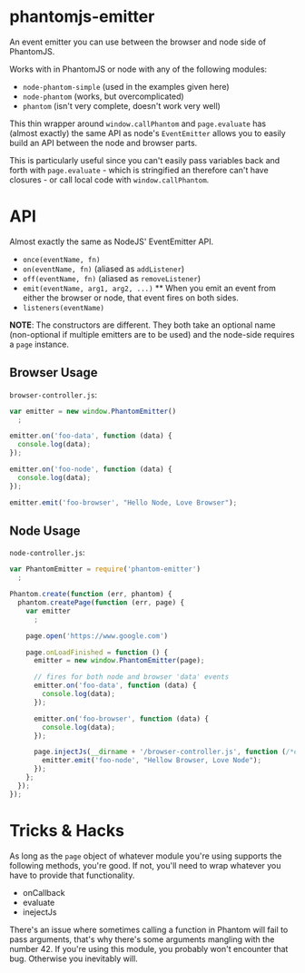 phantomjs-emitter
=================

An event emitter you can use between the browser and node side of PhantomJS.

Works with in PhantomJS or node with any of the following modules:

  * `node-phantom-simple` (used in the examples given here)
  * `node-phantom` (works, but overcomplicated)
  * `phantom` (isn't very complete, doesn't work very well)

This thin wrapper around `window.callPhantom` and `page.evaluate` has (almost exactly)
the same API as node's `EventEmitter`
allows you to easily build an API between the node and browser parts.

This is particularly useful since you can't easily pass variables back and forth
with `page.evaluate` - which is stringified an therefore can't have closures - or
call local code with `window.callPhantom`.

API
===

Almost exactly the same as NodeJS' EventEmitter API.

  * `once(eventName, fn)`
  * `on(eventName, fn)` (aliased as `addListener`)
  * `off(eventName, fn)` (aliased as `removeListener`)
  * `emit(eventName, arg1, arg2, ...)`
    ** When you emit an event from either the browser or node, that event fires on both sides.
  * `listeners(eventName)`

**NOTE**: The constructors are different.
They both take an optional name (non-optional if multiple emitters are to be used)
and the node-side requires a `page` instance.

Browser Usage
---

`browser-controller.js`:
```javascript
var emitter = new window.PhantomEmitter()
  ;

emitter.on('foo-data', function (data) {
  console.log(data);
});

emitter.on('foo-node', function (data) {
  console.log(data);
});

emitter.emit('foo-browser', "Hello Node, Love Browser");
```

Node Usage
---

`node-controller.js`:
```javascript
var PhantomEmitter = require('phantom-emitter')
  ;

Phantom.create(function (err, phantom) {
  phantom.createPage(function (err, page) {
    var emitter
      ;

    page.open('https://www.google.com')

    page.onLoadFinished = function () {
      emitter = new window.PhantomEmitter(page);

      // fires for both node and browser 'data' events
      emitter.on('foo-data', function (data) {
        console.log(data);
      });

      emitter.on('foo-browser', function (data) {
        console.log(data);
      });

      page.injectJs(__dirname + '/browser-controller.js', function (/*err*/) {
        emitter.emit('foo-node', "Hellow Browser, Love Node");
      });
    };
  });
});
```

Tricks & Hacks
===

As long as the `page` object of whatever module
you're using supports the following methods, you're good.
If not, you'll need to wrap whatever you have to provide that functionality.

  * onCallback
  * evaluate
  * inejectJs

There's an issue where sometimes calling a function in Phantom
will fail to pass arguments, that's why there's some arguments
mangling with the number 42. If you're using this module, you
probably won't encounter that bug. Otherwise you inevitably will.
